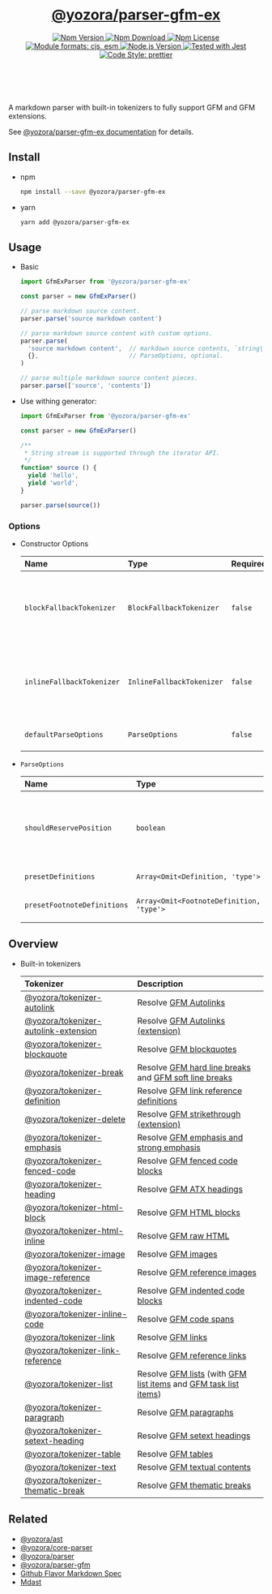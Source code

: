 <!-- :begin use tokenizer/banner -->

<header>
  <h1 align="center">
    <a href="https://github.com/yozorajs/yozora/tree/v2.3.9/packages/parser-gfm-ex#readme">@yozora/parser-gfm-ex</a>
  </h1>
  <div align="center">
    <a href="https://www.npmjs.com/package/@yozora/parser-gfm-ex">
      <img
        alt="Npm Version"
        src="https://img.shields.io/npm/v/@yozora/parser-gfm-ex.svg"
      />
    </a>
    <a href="https://www.npmjs.com/package/@yozora/parser-gfm-ex">
      <img
        alt="Npm Download"
        src="https://img.shields.io/npm/dm/@yozora/parser-gfm-ex.svg"
      />
    </a>
    <a href="https://www.npmjs.com/package/@yozora/parser-gfm-ex">
      <img
        alt="Npm License"
        src="https://img.shields.io/npm/l/@yozora/parser-gfm-ex.svg"
      />
    </a>
    <a href="#install">
      <img
        alt="Module formats: cjs, esm"
        src="https://img.shields.io/badge/module_formats-cjs%2C%20esm-green.svg"
      />
    </a>
    <a href="https://github.com/nodejs/node">
      <img
        alt="Node.js Version"
        src="https://img.shields.io/node/v/@yozora/parser-gfm-ex"
      />
    </a>
    <a href="https://github.com/facebook/jest">
      <img
        alt="Tested with Jest"
        src="https://img.shields.io/badge/tested_with-jest-9c465e.svg"
      />
    </a>
    <a href="https://github.com/prettier/prettier">
      <img
        alt="Code Style: prettier"
        src="https://img.shields.io/badge/code_style-prettier-ff69b4.svg?style=flat-square"
      />
    </a>
  </div>
</header>
<br/>

<!-- :end -->

A markdown parser with built-in tokenizers to fully support GFM and GFM extensions.

See [@yozora/parser-gfm-ex documentation][docpage] for details.

<!-- :begin use parser/usage -->

## Install

- npm

  ```bash
  npm install --save @yozora/parser-gfm-ex
  ```

- yarn

  ```bash
  yarn add @yozora/parser-gfm-ex
  ```

## Usage

- Basic

  ```typescript
  import GfmExParser from '@yozora/parser-gfm-ex'

  const parser = new GfmExParser()

  // parse markdown source content.
  parser.parse('source markdown content')

  // parse markdown source content with custom options.
  parser.parse(
    'source markdown content',  // markdown source contents, `string|Iterable<string>`
    {},                         // ParseOptions, optional.
  )

  // parse multiple markdown source content pieces.
  parser.parse(['source', 'contents'])
  ```

- Use withing generator:

  ```typescript
  import GfmExParser from '@yozora/parser-gfm-ex'

  const parser = new GfmExParser()

  /**
   * String stream is supported through the iterator API.
   */
  function* source () {
    yield 'hello',
    yield 'world',
  }

  parser.parse(source())
  ```

### Options

- Constructor Options

  | Name                      | Type                      | Required | Description                                             |
  | :------------------------ | :------------------------ | :------- | :------------------------------------------------------ |
  | `blockFallbackTokenizer`  | `BlockFallbackTokenizer`  | `false`  | Fallback tokenizer on processing block structure phase  |
  | `inlineFallbackTokenizer` | `InlineFallbackTokenizer` | `false`  | Fallback tokenizer on processing inline structure phase |
  | `defaultParseOptions`     | `ParseOptions`            | `false`  | Default options for `parse()`                           |

- `ParseOptions`

  | Name                        | Type                                     | Required | Description                                                          |
  | :-------------------------- | :--------------------------------------- | :------- | :------------------------------------------------------------------- |
  | `shouldReservePosition`     | `boolean`                                | `false`  | Whether it is necessary to reserve the position in the Node produced |
  | `presetDefinitions`         | `Array<Omit<Definition, 'type'>`         | `false`  | Preset definitions                                                   |
  | `presetFootnoteDefinitions` | `Array<Omit<FootnoteDefinition, 'type'>` | `false`  | Preset footnote definition                                           |

<!-- :end -->

## Overview

- Built-in tokenizers

  | Tokenizer                                | Description                                                                                                        |
  | :--------------------------------------- | :----------------------------------------------------------------------------------------------------------------- |
  | [@yozora/tokenizer-autolink][]           | Resolve [GFM Autolinks][gfm-autolink]                                                                              |
  | [@yozora/tokenizer-autolink-extension][] | Resolve [GFM Autolinks (extension)][gfm-autolink-extension]                                                        |
  | [@yozora/tokenizer-blockquote][]         | Resolve [GFM blockquotes][gfm-blockquote]                                                                          |
  | [@yozora/tokenizer-break][]              | Resolve [GFM hard line breaks][gfm-hard-line-break] and [GFM soft line breaks][gfm-soft-line-break]                |
  | [@yozora/tokenizer-definition][]         | Resolve [GFM link reference definitions][gfm-link-reference]                                                       |
  | [@yozora/tokenizer-delete][]             | Resolve [GFM strikethrough (extension)][gfm-delete]                                                                |
  | [@yozora/tokenizer-emphasis][]           | Resolve [GFM emphasis and strong emphasis][gfm-emphasis]                                                           |
  | [@yozora/tokenizer-fenced-code][]        | Resolve [GFM fenced code blocks][gfm-fenced-code]                                                                  |
  | [@yozora/tokenizer-heading][]            | Resolve [GFM ATX headings][gfm-atx-heading]                                                                        |
  | [@yozora/tokenizer-html-block][]         | Resolve [GFM HTML blocks][gfm-html-block]                                                                          |
  | [@yozora/tokenizer-html-inline][]        | Resolve [GFM raw HTML][gfm-html-inline]                                                                            |
  | [@yozora/tokenizer-image][]              | Resolve [GFM images][gfm-image]                                                                                    |
  | [@yozora/tokenizer-image-reference][]    | Resolve [GFM reference images][gfm-image-reference]                                                                |
  | [@yozora/tokenizer-indented-code][]      | Resolve [GFM indented code blocks][gfm-indented-code]                                                              |
  | [@yozora/tokenizer-inline-code][]        | Resolve [GFM code spans][gfm-inline-code]                                                                          |
  | [@yozora/tokenizer-link][]               | Resolve [GFM links][gfm-link]                                                                                      |
  | [@yozora/tokenizer-link-reference][]     | Resolve [GFM reference links][gfm-link-reference]                                                                  |
  | [@yozora/tokenizer-list][]               | Resolve [GFM lists][gfm-list] (with [GFM list items][gfm-list-item] and [GFM task list items][gfm-list-task-item]) |
  | [@yozora/tokenizer-paragraph][]          | Resolve [GFM paragraphs][gfm-paragraph]                                                                            |
  | [@yozora/tokenizer-setext-heading][]     | Resolve [GFM setext headings][gfm-setext-heading]                                                                  |
  | [@yozora/tokenizer-table][]              | Resolve [GFM tables][gfm-table]                                                                                    |
  | [@yozora/tokenizer-text][]               | Resolve [GFM textual contents][gfm-text]                                                                           |
  | [@yozora/tokenizer-thematic-break][]     | Resolve [GFM thematic breaks][gfm-thematic-break]                                                                  |

## Related

- [@yozora/ast][]
- [@yozora/core-parser][]
- [@yozora/parser][]
- [@yozora/parser-gfm][]
- [Github Flavor Markdown Spec][gfm-spec]
- [Mdast][mdast-homepage]

<!-- :begin use tokenizer/definitions -->

[live-examples]: https://yozora.guanghechen.com/docs/package/parser-gfm-ex#live-examples
[docpage]: https://yozora.guanghechen.com/docs/package/parser-gfm-ex
[homepage]: https://github.com/yozorajs/yozora/tree/v2.3.9/packages/parser-gfm-ex#readme
[gfm-spec]: https://github.github.com/gfm
[mdast-homepage]: https://github.com/syntax-tree/mdast
[@yozora/ast]: https://github.com/yozorajs/yozora/tree/v2.3.9/packages/ast#readme
[@yozora/ast-util]: https://github.com/yozorajs/yozora/tree/v2.3.9/packages/ast-util#readme
[@yozora/character]: https://github.com/yozorajs/yozora/tree/v2.3.9/packages/character#readme
[@yozora/eslint-config]:
  https://github.com/yozorajs/yozora/tree/release-2.x.x/packages/eslint-config#readme
[@yozora/core-parser]: https://github.com/yozorajs/yozora/tree/v2.3.9/packages/core-parser#readme
[@yozora/core-tokenizer]:
  https://github.com/yozorajs/yozora/tree/v2.3.9/packages/core-tokenizer#readme
[@yozora/invariant]: https://github.com/yozorajs/yozora/tree/v2.3.9/packages/invariant#readme
[@yozora/jest-for-tokenizer]:
  https://github.com/yozorajs/yozora/tree/release-2.x.x/packages/jest-for-tokenizer#readme
[@yozora/parser]: https://github.com/yozorajs/yozora/tree/v2.3.9/packages/parser#readme
[@yozora/parser-gfm]: https://github.com/yozorajs/yozora/tree/v2.3.9/packages/parser-gfm#readme
[@yozora/parser-gfm-ex]:
  https://github.com/yozorajs/yozora/tree/v2.3.9/packages/parser-gfm-ex#readme
[@yozora/template-tokenizer]:
  https://github.com/yozorajs/yozora/tree/release-2.x.x/packages/template-tokenizer#readme
[@yozora/tokenizer-admonition]:
  https://github.com/yozorajs/yozora/tree/v2.3.9/tokenizers/admonition#readme
[@yozora/tokenizer-autolink]:
  https://github.com/yozorajs/yozora/tree/v2.3.9/tokenizers/autolink#readme
[@yozora/tokenizer-autolink-extension]:
  https://github.com/yozorajs/yozora/tree/v2.3.9/tokenizers/autolink-extension#readme
[@yozora/tokenizer-blockquote]:
  https://github.com/yozorajs/yozora/tree/v2.3.9/tokenizers/blockquote#readme
[@yozora/tokenizer-break]: https://github.com/yozorajs/yozora/tree/v2.3.9/tokenizers/break#readme
[@yozora/tokenizer-definition]:
  https://github.com/yozorajs/yozora/tree/v2.3.9/tokenizers/definition#readme
[@yozora/tokenizer-delete]: https://github.com/yozorajs/yozora/tree/v2.3.9/tokenizers/delete#readme
[@yozora/tokenizer-ecma-import]:
  https://github.com/yozorajs/yozora/tree/v2.3.9/tokenizers/ecma-import#readme
[@yozora/tokenizer-emphasis]:
  https://github.com/yozorajs/yozora/tree/v2.3.9/tokenizers/emphasis#readme
[@yozora/tokenizer-fenced-block]:
  https://github.com/yozorajs/yozora/tree/v2.3.9/tokenizers/fenced-block#readme
[@yozora/tokenizer-fenced-code]:
  https://github.com/yozorajs/yozora/tree/v2.3.9/tokenizers/fenced-code#readme
[@yozora/tokenizer-footnote]:
  https://github.com/yozorajs/yozora/tree/v2.3.9/tokenizers/footnote#readme
[@yozora/tokenizer-footnote-definition]:
  https://github.com/yozorajs/yozora/tree/v2.3.9/tokenizers/footnote-definition#readme
[@yozora/tokenizer-footnote-reference]:
  https://github.com/yozorajs/yozora/tree/v2.3.9/tokenizers/footnote-reference#readme
[@yozora/tokenizer-heading]:
  https://github.com/yozorajs/yozora/tree/v2.3.9/tokenizers/heading#readme
[@yozora/tokenizer-html-block]:
  https://github.com/yozorajs/yozora/tree/v2.3.9/tokenizers/html-block#readme
[@yozora/tokenizer-html-inline]:
  https://github.com/yozorajs/yozora/tree/v2.3.9/tokenizers/html-inline#readme
[@yozora/tokenizer-image]: https://github.com/yozorajs/yozora/tree/v2.3.9/tokenizers/image#readme
[@yozora/tokenizer-image-reference]:
  https://github.com/yozorajs/yozora/tree/v2.3.9/tokenizers/image-reference#readme
[@yozora/tokenizer-indented-code]:
  https://github.com/yozorajs/yozora/tree/v2.3.9/tokenizers/indented-code#readme
[@yozora/tokenizer-inline-code]:
  https://github.com/yozorajs/yozora/tree/v2.3.9/tokenizers/inline-code#readme
[@yozora/tokenizer-inline-math]:
  https://github.com/yozorajs/yozora/tree/v2.3.9/tokenizers/inline-math#readme
[@yozora/tokenizer-link]: https://github.com/yozorajs/yozora/tree/v2.3.9/tokenizers/link#readme
[@yozora/tokenizer-link-reference]:
  https://github.com/yozorajs/yozora/tree/v2.3.9/tokenizers/link-reference#readme
[@yozora/tokenizer-list]: https://github.com/yozorajs/yozora/tree/v2.3.9/tokenizers/list#readme
[@yozora/tokenizer-math]: https://github.com/yozorajs/yozora/tree/v2.3.9/tokenizers/math#readme
[@yozora/tokenizer-paragraph]:
  https://github.com/yozorajs/yozora/tree/v2.3.9/tokenizers/paragraph#readme
[@yozora/tokenizer-setext-heading]:
  https://github.com/yozorajs/yozora/tree/v2.3.9/tokenizers/setext-heading#readme
[@yozora/tokenizer-table]: https://github.com/yozorajs/yozora/tree/v2.3.9/tokenizers/table#readme
[@yozora/tokenizer-text]: https://github.com/yozorajs/yozora/tree/v2.3.9/tokenizers/text#readme
[@yozora/tokenizer-thematic-break]:
  https://github.com/yozorajs/yozora/tree/v2.3.9/tokenizers/thematic-break#readme
[@yozora/react-admonition]:
  https://github.com/yozorajs/yozora-react/tree/main/packages/admonition#readme
[@yozora/react-blockquote]:
  https://github.com/yozorajs/yozora-react/tree/main/packages/blockquote#readme
[@yozora/react-break]: https://github.com/yozorajs/yozora-react/tree/main/packages/break#readme
[@yozora/react-delete]: https://github.com/yozorajs/yozora-react/tree/main/packages/delete#readme
[@yozora/react-emphasis]:
  https://github.com/yozorajs/yozora-react/tree/main/packages/emphasis#readme
[@yozora/react-code]: https://github.com/yozorajs/yozora-react/tree/main/packages/code#readme
[@yozora/react-code-live]:
  https://github.com/yozorajs/yozora-react/tree/main/packages/code-live#readme
[@yozora/react-footnote-definitions]:
  https://github.com/yozorajs/yozora-react/tree/main/packages/footnote-definitions#readme
[@yozora/react-footnote-reference]:
  https://github.com/yozorajs/yozora-react/tree/main/packages/footnote-reference#readme
[@yozora/react-heading]: https://github.com/yozorajs/yozora-react/tree/main/packages/heading#readme
[@yozora/react-image]: https://github.com/yozorajs/yozora-react/tree/main/packages/image#readme
[@yozora/react-inline-code]:
  https://github.com/yozorajs/yozora-react/tree/main/packages/inline-code#readme
[@yozora/react-inline-math]:
  https://github.com/yozorajs/yozora-react/tree/main/packages/inline-math#readme
[@yozora/react-link]: https://github.com/yozorajs/yozora-react/tree/main/packages/link#readme
[@yozora/react-list]: https://github.com/yozorajs/yozora-react/tree/main/packages/list#readme
[@yozora/react-list-item]:
  https://github.com/yozorajs/yozora-react/tree/main/packages/list-item#readme
[@yozora/react-markdown]:
  https://github.com/yozorajs/yozora-react/tree/main/packages/markdown#readme
[@yozora/react-math]: https://github.com/yozorajs/yozora-react/tree/main/packages/math#readme
[@yozora/react-paragraph]:
  https://github.com/yozorajs/yozora-react/tree/main/packages/paragraph#readme
[@yozora/react-strong]: https://github.com/yozorajs/yozora-react/tree/main/packages/strong#readme
[@yozora/react-table]: https://github.com/yozorajs/yozora-react/tree/main/packages/table#readme
[@yozora/react-text]: https://github.com/yozorajs/yozora-react/tree/main/packages/text#readme
[@yozora/react-thematic-break]:
  https://github.com/yozorajs/yozora-react/tree/main/packages/thematic-break#readme
[doc-live-examples/gfm]: https://yozora.guanghechen.com/docs/example/gfm
[doc-@yozora/ast]: https://yozora.guanghechen.com/docs/package/ast
[doc-@yozora/ast-util]: https://yozora.guanghechen.com/docs/package/ast-util
[doc-@yozora/core-parser]: https://yozora.guanghechen.com/docs/package/core-parser
[doc-@yozora/core-tokenizer]: https://yozora.guanghechen.com/docs/package/core-tokenizer
[doc-@yozora/parser]: https://yozora.guanghechen.com/docs/package/parser
[doc-@yozora/parser-gfm]: https://yozora.guanghechen.com/docs/package/parser-gfm
[doc-@yozora/parser-gfm-ex]: https://yozora.guanghechen.com/docs/package/parser-gfm-ex
[doc-@yozora/tokenizer-admonition]: https://yozora.guanghechen.com/docs/package/tokenizer-admonition
[doc-@yozora/tokenizer-autolink]: https://yozora.guanghechen.com/docs/package/tokenizer-autolink
[doc-@yozora/tokenizer-autolink-extension]:
  https://yozora.guanghechen.com/docs/package/tokenizer-autolink-extension
[doc-@yozora/tokenizer-blockquote]: https://yozora.guanghechen.com/docs/package/tokenizer-blockquote
[doc-@yozora/tokenizer-break]: https://yozora.guanghechen.com/docs/package/tokenizer-break
[doc-@yozora/tokenizer-delete]: https://yozora.guanghechen.com/docs/package/tokenizer-delete
[doc-@yozora/tokenizer-emphasis]: https://yozora.guanghechen.com/docs/package/tokenizer-emphasis
[doc-@yozora/tokenizer-fenced-code]:
  https://yozora.guanghechen.com/docs/package/tokenizer-fenced-code
[doc-@yozora/tokenizer-heading]: https://yozora.guanghechen.com/docs/package/tokenizer-heading
[doc-@yozora/tokenizer-html-block]: https://yozora.guanghechen.com/docs/package/tokenizer-html-block
[doc-@yozora/tokenizer-html-inline]:
  https://yozora.guanghechen.com/docs/package/tokenizer-html-inline
[doc-@yozora/tokenizer-image]: https://yozora.guanghechen.com/docs/package/tokenizer-image
[doc-@yozora/tokenizer-image-reference]:
  https://yozora.guanghechen.com/docs/package/tokenizer-image-reference
[doc-@yozora/tokenizer-indented-code]:
  https://yozora.guanghechen.com/docs/package/tokenizer-indented-code
[doc-@yozora/tokenizer-inline-code]:
  https://yozora.guanghechen.com/docs/package/tokenizer-inline-code
[doc-@yozora/tokenizer-inline-math]:
  https://yozora.guanghechen.com/docs/package/tokenizer-inline-math
[doc-@yozora/tokenizer-link]: https://yozora.guanghechen.com/docs/package/tokenizer-link
[doc-@yozora/tokenizer-definition]: https://yozora.guanghechen.com/docs/package/tokenizer-definition
[doc-@yozora/tokenizer-link-reference]:
  https://yozora.guanghechen.com/docs/package/tokenizer-link-reference
[doc-@yozora/tokenizer-list]: https://yozora.guanghechen.com/docs/package/tokenizer-list
[doc-@yozora/tokenizer-math]: https://yozora.guanghechen.com/docs/package/tokenizer-math
[doc-@yozora/tokenizer-paragraph]: https://yozora.guanghechen.com/docs/package/tokenizer-paragraph
[doc-@yozora/tokenizer-setext-heading]:
  https://yozora.guanghechen.com/docs/package/tokenizer-setext-heading
[doc-@yozora/tokenizer-table]: https://yozora.guanghechen.com/docs/package/tokenizer-table
[doc-@yozora/tokenizer-text]: https://yozora.guanghechen.com/docs/package/tokenizer-text
[doc-@yozora/tokenizer-thematic-break]:
  https://yozora.guanghechen.com/docs/package/tokenizer-thematic-break
[doc-@yozora/jest-for-tokenizer]: https://yozora.guanghechen.com/docs/package/jest-for-tokenizer
[doc-@yozora/parser-gfm]: https://yozora.guanghechen.com/docs/package/parser-gfm
[gfm-atx-heading]: https://github.github.com/gfm/#atx-heading
[gfm-autolink]: https://github.github.com/gfm/#autolinks
[gfm-autolink-extension]: https://github.github.com/gfm/#autolinks-extension-
[gfm-blockquote]: https://github.github.com/gfm/#block-quotes
[gfm-bullet-list]: https://github.github.com/gfm/#bullet-list
[gfm-delete]: https://github.github.com/gfm/#strikethrough-extension-
[gfm-emphasis]: https://github.github.com/gfm/#can-open-emphasis
[gfm-fenced-code]: https://github.github.com/gfm/#fenced-code-block
[gfm-hard-line-break]: https://github.github.com/gfm/#hard-line-break
[gfm-html-block]: https://github.github.com/gfm/#html-block
[gfm-html-inline]: https://github.github.com/gfm/#raw-html
[gfm-image]: https://github.github.com/gfm/#images
[gfm-image-reference]: https://github.github.com/gfm/#example-590
[gfm-indented-code]: https://github.github.com/gfm/#indented-code-block
[gfm-inline-code]: https://github.github.com/gfm/#code-span
[gfm-link]: https://github.github.com/gfm/#inline-link
[gfm-definition]: https://github.github.com/gfm/#link-reference-definition
[gfm-link-reference]: https://github.github.com/gfm/#reference-link
[gfm-list]: https://github.github.com/gfm/#lists
[gfm-list-item]: https://github.github.com/gfm/#list-items
[gfm-list-task-item]: https://github.github.com/gfm/#task-list-items-extension-
[gfm-paragraph]: https://github.github.com/gfm/#paragraph
[gfm-setext-heading]: https://github.github.com/gfm/#setext-heading
[gfm-soft-line-break]: https://github.github.com/gfm/#soft-line-breaks
[gfm-strong]: https://github.github.com/gfm/#can-open-strong-emphasis
[gfm-tab]: https://github.github.com/gfm/#tabs
[gfm-table]: https://github.github.com/gfm/#table
[gfm-text]: https://github.github.com/gfm/#soft-line-breaks
[gfm-thematic-break]: https://github.github.com/gfm/#thematic-break

<!-- :end -->
